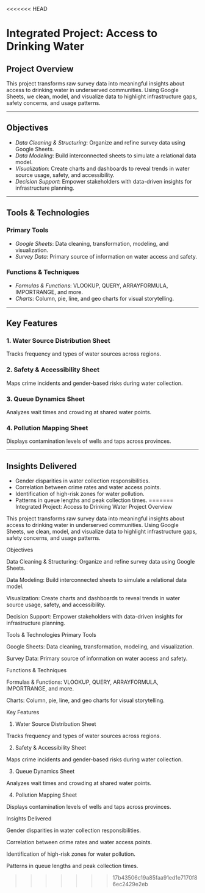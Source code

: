 <<<<<<< HEAD
# Integrated Project: Access to Drinking Water  

## Project Overview  
This project transforms raw survey data into meaningful insights about access to drinking water in underserved communities. Using Google Sheets, we clean, model, and visualize data to highlight infrastructure gaps, safety concerns, and usage patterns.  

---

## Objectives  
- *Data Cleaning & Structuring*: Organize and refine survey data using Google Sheets.  
- *Data Modeling*: Build interconnected sheets to simulate a relational data model.  
- *Visualization*: Create charts and dashboards to reveal trends in water source usage, safety, and accessibility.  
- *Decision Support*: Empower stakeholders with data-driven insights for infrastructure planning.  

---

## Tools & Technologies  

### Primary Tools  
- *Google Sheets*: Data cleaning, transformation, modeling, and visualization.  
- *Survey Data*: Primary source of information on water access and safety.  

### Functions & Techniques  
- *Formulas & Functions*: VLOOKUP, QUERY, ARRAYFORMULA, IMPORTRANGE, and more.  
- *Charts*: Column, pie, line, and geo charts for visual storytelling.  

---

## Key Features  

### 1. Water Source Distribution Sheet  
Tracks frequency and types of water sources across regions.  

### 2. Safety & Accessibility Sheet  
Maps crime incidents and gender-based risks during water collection.  

### 3. Queue Dynamics Sheet  
Analyzes wait times and crowding at shared water points.  

### 4. Pollution Mapping Sheet  
Displays contamination levels of wells and taps across provinces.  

---

## Insights Delivered  
- Gender disparities in water collection responsibilities.  
- Correlation between crime rates and water access points.  
- Identification of high-risk zones for water pollution.  
- Patterns in queue lengths and peak collection times.
=======
Integrated Project: Access to Drinking Water
Project Overview

This project transforms raw survey data into meaningful insights about access to drinking water in underserved communities. Using Google Sheets, we clean, model, and visualize data to highlight infrastructure gaps, safety concerns, and usage patterns.

Objectives

Data Cleaning & Structuring: Organize and refine survey data using Google Sheets.

Data Modeling: Build interconnected sheets to simulate a relational data model.

Visualization: Create charts and dashboards to reveal trends in water source usage, safety, and accessibility.

Decision Support: Empower stakeholders with data-driven insights for infrastructure planning.

Tools & Technologies
Primary Tools

Google Sheets: Data cleaning, transformation, modeling, and visualization.

Survey Data: Primary source of information on water access and safety.

Functions & Techniques

Formulas & Functions: VLOOKUP, QUERY, ARRAYFORMULA, IMPORTRANGE, and more.

Charts: Column, pie, line, and geo charts for visual storytelling.

Key Features
1. Water Source Distribution Sheet

Tracks frequency and types of water sources across regions.

2. Safety & Accessibility Sheet

Maps crime incidents and gender-based risks during water collection.

3. Queue Dynamics Sheet

Analyzes wait times and crowding at shared water points.

4. Pollution Mapping Sheet

Displays contamination levels of wells and taps across provinces.

Insights Delivered

Gender disparities in water collection responsibilities.

Correlation between crime rates and water access points.

Identification of high-risk zones for water pollution.

Patterns in queue lengths and peak collection times.
>>>>>>> 17b43506c19a85faa91ed1e7170f86ec2429e2eb
